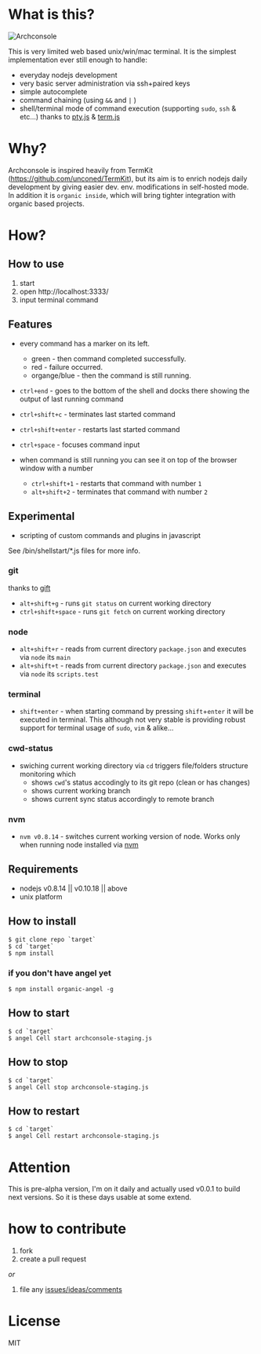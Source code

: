 # What is this? #

![Archconsole](https://raw.github.com/outbounder/organic-archconsole/master/preview.png)

This is very limited web based unix/win/mac terminal.
It is the simplest implementation ever still enough to handle:

* everyday nodejs development
* very basic server administration via ssh+paired keys
* simple autocomplete
* command chaining (using `&&` and `|` )
* shell/terminal mode of command execution (supporting `sudo`, `ssh` & etc...)
thanks to [pty.js](https://github.com/chjj/pty.js/) & [term.js](https://github.com/chjj/term.js/)

# Why? #

Archconsole is inspired heavily from TermKit (https://github.com/unconed/TermKit),
but its aim is to enrich nodejs daily development by giving easier dev. env. modifications in self-hosted mode.
In addition it is `organic inside`, which will bring tighter integration with organic based projects.

# How? #

## How to use ##

1. start
2. open http://localhost:3333/
3. input terminal command

## Features

* every command has a marker on its left.
  * green - then command completed successfully.
  * red - failure occurred.
  * organge/blue - then the command is still running.

* `ctrl+end` - goes to the bottom of the shell and docks there showing the output of last running command
* `ctrl+shift+c` - terminates last started command
* `ctrl+shift+enter` - restarts last started command
* `ctrl+space` - focuses command input

* when command is still running you can see it on top of the browser window with a number
  * `ctrl+shift+1` - restarts that command with number `1`
  * `alt+shift+2` - terminates that command with number `2`

## Experimental

* scripting of custom commands and plugins in javascript

See /bin/shellstart/*.js files for more info.

### git

thanks to [gift](https://github.com/sentientwaffle/gift)

* `alt+shift+g` - runs `git status` on current working directory
* `ctrl+shift+space` - runs `git fetch` on current working directory


### node

* `alt+shift+r` - reads from current directory `package.json` and executes via `node` its `main`
* `alt+shift+t` - reads from current directory `package.json` and executes via `node` its `scripts.test`

### terminal

* `shift+enter` - when starting command by pressing `shift`+`enter` it will be executed in terminal.
This although not very stable is providing robust support for terminal usage of `sudo`, `vim` & alike...

### cwd-status

* swiching current working directory via `cd` triggers file/folders structure monitoring which
  * shows `cwd`'s status accodingly to its git repo (clean or has changes)
  * shows current working branch
  * shows current sync status accordingly to remote branch

### nvm

* `nvm v0.8.14` - switches current working version of node. Works only when running node installed via [nvm](https://github.com/creationix/nvm)

## Requirements ##
* nodejs v0.8.14 || v0.10.18 || above
* unix platform

## How to install ##

    $ git clone repo `target`
    $ cd `target`
    $ npm install

### if you don't have angel yet ###

    $ npm install organic-angel -g

## How to start ##

    $ cd `target`
    $ angel Cell start archconsole-staging.js

## How to stop ##

    $ cd `target`
    $ angel Cell stop archconsole-staging.js

## How to restart ##

    $ cd `target`
    $ angel Cell restart archconsole-staging.js

# Attention #

This is pre-alpha version, I'm on it daily and actually used v0.0.1 to build next versions.
So it is these days usable at some extend.

# how to contribute #

1. fork
2. create a pull request

*or*

1. file any [issues/ideas/comments](https://github.com/outbounder/organic-archconsole/issues)


# License #

MIT
